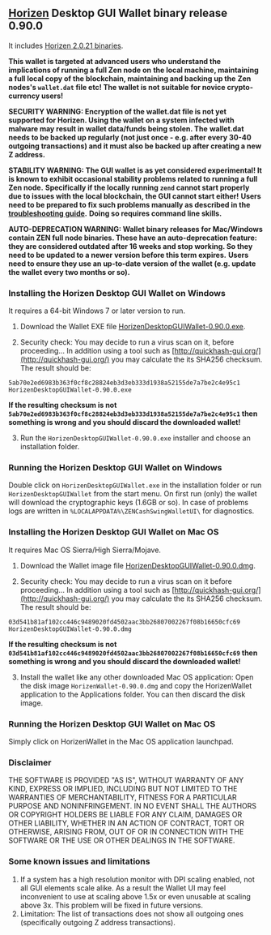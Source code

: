 ## [Horizen](https://horizen.io/) Desktop GUI Wallet binary release 0.90.0

It includes [Horizen 2.0.21 binaries](https://github.com/HorizenOfficial/zen/releases/tag/v2.0.21). 

**This wallet is targeted at advanced users who understand the implications of running a full Zen node on**
**the local machine, maintaining a full local copy of the blockchain, maintaining and backing up the**
**Zen nodes's `wallet.dat` file etc! The wallet is not suitable for novice crypto-currency users!**

**SECURITY WARNING: Encryption of the wallet.dat file is not yet supported for Horizen. Using the wallet** 
**on a system infected with malware may result in wallet data/funds being stolen. The**
**wallet.dat needs to be backed up regularly (not just once - e.g. after every 30-40**
**outgoing transactions) and it must also be backed up after creating a new Z address.**

**STABILITY WARNING: The GUI wallet is as yet considered experimental! It is known to exhibit occasional stability problems related to running a full Zen node.**
**Specifically if the locally running `zend` cannot start properly due to issues with the local blockchain, the GUI cannot start either!**
**Users need to be prepared to fix such problems manually as described in the [troubleshooting guide](TroubleshootingGuide.md).**
**Doing so requires command line skills.**

**AUTO-DEPRECATION WARNING: Wallet binary releases for Mac/Windows contain ZEN full node binaries. These have an auto-deprecation feature:**
**they are considered outdated after 16 weeks and stop working. So they need to be updated to a newer version before this term expires.**
**Users need to ensure they use an up-to-date version of the wallet (e.g. update the wallet every two months or so).**

### Installing the Horizen Desktop GUI Wallet on Windows

It requires a 64-bit Windows 7 or later version to run.

1. Download the Wallet EXE file
[HorizenDesktopGUIWallet-0.90.0.exe](https://github.com/HorizenOfficial/zencash-swing-wallet-ui/releases/download/0.90.0/HorizenDesktopGUIWallet-0.90.0.exe).

2. Security check: You may decide to run a virus scan on it, before proceeding... In addition using a tool 
such as [http://quickhash-gui.org/](http://quickhash-gui.org/) you may calculate the its SHA256 checksum. The 
result should be:
```
5ab70e2ed6983b363f0cf8c28824eb3d3eb333d1938a52155de7a7be2c4e95c1  HorizenDesktopGUIWallet-0.90.0.exe
```
**If the resulting checksum is not `5ab70e2ed6983b363f0cf8c28824eb3d3eb333d1938a52155de7a7be2c4e95c1` then**
**something is wrong and you should discard the downloaded wallet!**

3. Run the `HorizenDesktopGUIWallet-0.90.0.exe` installer and choose an installation folder.
   
### Running the Horizen Desktop GUI Wallet on Windows

Double click on `HorizenDesktopGUIWallet.exe` in the installation folder or run `HorizenDesktopGUIWallet` from the start menu.
On first run (only) the wallet will download the cryptographic keys (1.6GB or so).
In case of problems logs are written in `%LOCALAPPDATA%\ZENCashSwingWalletUI\` for diagnostics.

### Installing the Horizen Desktop GUI Wallet on Mac OS

It requires Mac OS Sierra/High Sierra/Mojave.

1. Download the Wallet image file
[HorizenDesktopGUIWallet-0.90.0.dmg](https://github.com/HorizenOfficial/zencash-swing-wallet-ui/releases/download/0.90.0/HorizenDesktopGUIWallet-0.90.0.dmg).

2. Security check: You may decide to run a virus scan on it before proceeding... In addition using a tool
such as [http://quickhash-gui.org/](http://quickhash-gui.org/) you may calculate the its SHA256 checksum. The
result should be:
```
03d541b81af102cc446c9489020fd4502aac3bb26807002267f08b16650cfc69  HorizenDesktopGUIWallet-0.90.0.dmg
```
**If the resulting checksum is not `03d541b81af102cc446c9489020fd4502aac3bb26807002267f08b16650cfc69` then**
**something is wrong and you should discard the downloaded wallet!**

3. Install the wallet like any other downloaded Mac OS application: Open the disk image `HorizenWallet-0.90.0.dmg`
and copy the HorizenWallet application to the Applications folder. You can then discard the disk image.

### Running the Horizen Desktop GUI Wallet on Mac OS

Simply click on HorizenWallet in the Mac OS application launchpad.

### Disclaimer

THE SOFTWARE IS PROVIDED "AS IS", WITHOUT WARRANTY OF ANY KIND, EXPRESS OR
IMPLIED, INCLUDING BUT NOT LIMITED TO THE WARRANTIES OF MERCHANTABILITY,
FITNESS FOR A PARTICULAR PURPOSE AND NONINFRINGEMENT. IN NO EVENT SHALL THE
AUTHORS OR COPYRIGHT HOLDERS BE LIABLE FOR ANY CLAIM, DAMAGES OR OTHER
LIABILITY, WHETHER IN AN ACTION OF CONTRACT, TORT OR OTHERWISE, ARISING FROM,
OUT OF OR IN CONNECTION WITH THE SOFTWARE OR THE USE OR OTHER DEALINGS IN THE
SOFTWARE.

### Some known issues and limitations
1. If a system has a high resolution monitor with DPI scaling enabled, not all GUI elements scale alike.
As a result the Wallet UI may feel inconvenient to use at scaling above 1.5x or even unusable at scaling above 3x.
This problem will be fixed in future versions.
1. Limitation: The list of transactions does not show all outgoing ones (specifically outgoing Z address 
transactions).  
